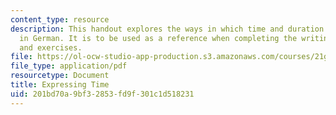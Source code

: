 ```yaml
---
content_type: resource
description: This handout explores the ways in which time and duration are expressed
  in German. It is to be used as a reference when completing the writing assignments
  and exercises.
file: https://ol-ocw-studio-app-production.s3.amazonaws.com/courses/21g-404-german-iv-spring-2005/201bd70a9bf32853fd9f301c1d518231_MIT21G_404S05_expressingti.pdf
file_type: application/pdf
resourcetype: Document
title: Expressing Time
uid: 201bd70a-9bf3-2853-fd9f-301c1d518231
---
```

